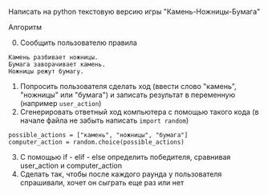 Написать на python текстовую версию игры "Камень-Ножницы-Бумага"

Алгоритм

0) Сообщить пользователю правила
```
Камень разбивает ножницы.
Бумага заворачивает камень.
Ножницы режут бумагу.
```
1) Попросить пользователя сделать ход (ввести слово "камень", "ножницы" или "бумага") и записать результат в переменную (например ```user_action```)
2) Сгенерировать ответный ход компьютера с помощью такого кода (в начале файла не забыть написать ```import random```)
```
possible_actions = ["камень", "ножницы", "бумага"]
computer_action = random.choice(possible_actions)
```
3) С помощью if - elif - else определить победителя, сравнивая user_action и computer_action
4) Сделать так, чтобы после каждого раунда у пользователя спрашивали, хочет он сыграть еще раз или нет
